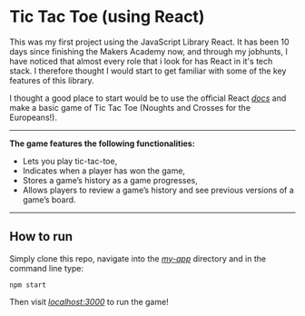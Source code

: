# Tic Tac Toe (using React)

This was my first project using the JavaScript Library React. It has been 10 days since finishing the Makers Academy now, and through my jobhunts, I have noticed that almost every role that i look for has React in it's tech stack. I therefore thought I would start to get familiar with some of the key features of this library.

I thought a good place to start would be to use the official React [*docs*](https://reactjs.org/docs/getting-started.html) and make a basic game of Tic Tac Toe (Noughts and Crosses for the Europeans!).

---

__The game features the following functionalities:__

- Lets you play tic-tac-toe,
- Indicates when a player has won the game,
- Stores a game’s history as a game progresses,
- Allows players to review a game’s history and see previous versions of a game’s board.

---

## How to run

Simply clone this repo, navigate into the [*my-app*](my-app) directory and in the command line type:

```
npm start
```

Then visit [*localhost:3000*](http://localhost:3000/) to run the game!

